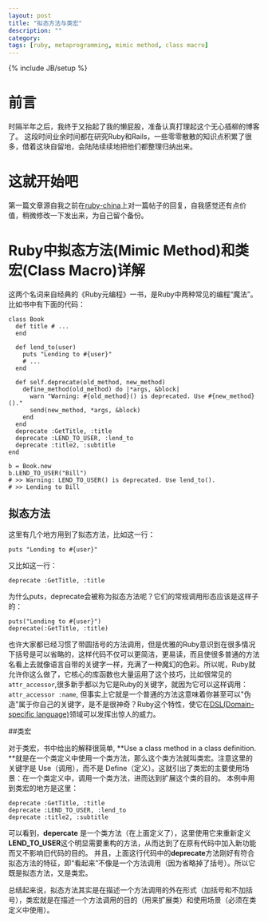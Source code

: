 ```yaml
---
layout: post
title: "拟态方法与类宏"
description: ""
category: 
tags: [ruby, metaprogramming, mimic method, class macro]
---
```

{% include JB/setup %}

# 前言
时隔半年之后，我终于又抬起了我的懒屁股，准备认真打理起这个无心插柳的博客了。 这段时间业余时间都在研究Ruby和Rails，一些零零散散的知识点积累了很多，借着这块自留地，会陆陆续续地把他们都整理归纳出来。

# 这就开始吧

第一篇文章源自我之前在[ruby-china](www.ruby-china.org)上对一篇帖子的回复，自我感觉还有点价值，稍微修改一下发出来，为自己留个备份。

# Ruby中拟态方法(Mimic Method)和类宏(Class Macro)详解

这两个名词来自经典的《Ruby元编程》一书，是Ruby中两种常见的编程“魔法”。比如书中有下面的代码：

    class Book
      def title # ...
      end
    
      def lend_to(user)
        puts "Lending to #{user}"
        # ...
      end
    
      def self.deprecate(old_method, new_method)
        define_method(old_method) do |*args, &block|
          warn "Warning: #{old_method}() is deprecated. Use #{new_method}()."
          send(new_method, *args, &block)
        end
      end
      deprecate :GetTitle, :title
      deprecate :LEND_TO_USER, :lend_to
      deprecate :title2, :subtitle
    end
    
    b = Book.new 
    b.LEND_TO_USER("Bill")
    # >> Warning: LEND_TO_USER() is deprecated. Use lend_to().
    # >> Lending to Bill

## 拟态方法
这里有几个地方用到了拟态方法，比如这一行：

    puts "Lending to #{user}"
又比如这一行：

    deprecate :GetTitle, :title

为什么puts，deprecate会被称为拟态方法呢？它们的常规调用形态应该是这样子的：

    puts("Lending to #{user}")
    deprecate(:GetTitle, :title)
也许大家都已经习惯了带圆括号的方法调用，但是优雅的Ruby意识到在很多情况下括号是可以省略的，这样代码不仅可以更简洁，更易读，而且使很多普通的方法名看上去就像语言自带的关键字一样，充满了一种魔幻的色彩。所以呢，Ruby就允许你这么做了，它核心的库函数也大量运用了这个技巧，比如很常见的`attr_accessor`,很多新手都以为它是Ruby的关键字，就因为它可以这样调用：`attr_accessor :name`, 但事实上它就是一个普通的方法这意味着你甚至可以"伪造"属于你自己的关键字，是不是很神奇？Ruby这个特性，使它在[DSL(Domain-specific language)](http://en.wikipedia.org/wiki/Domain-specific_language)领域可以发挥出惊人的威力。

##类宏

对于类宏，书中给出的解释很简单,  **Use a class method in a class definition. **就是在一个类定义中使用一个类方法，那么这个类方法就叫类宏。注意这里的关键字是 Use（调用），而不是 Define（定义）。这就引出了类宏的主要使用场景：在一个类定义中，调用一个类方法，进而达到扩展这个类的目的。 本例中用到类宏的地方是这里：

    deprecate :GetTitle, :title
    deprecate :LEND_TO_USER, :lend_to
    deprecate :title2, :subtitle

可以看到，**depercate** 是一个类方法（在上面定义了），这里使用它来重新定义**LEND\_TO_USER**这个明显需要重构的方法，从而达到了在原有代码中加入新功能而又不影响旧代码的目的。
并且，上面这行代码中的**deprecate**方法刚好有符合拟态方法的特征，即“看起来”不像是一个方法调用（因为省略掉了括号）。所以它既是拟态方法，又是类宏。

总结起来说，拟态方法其实是在描述一个方法调用的外在形式（加括号和不加括号），类宏就是在描述一个方法调用的目的（用来扩展类）和使用场景（必须在类定义中使用）。



